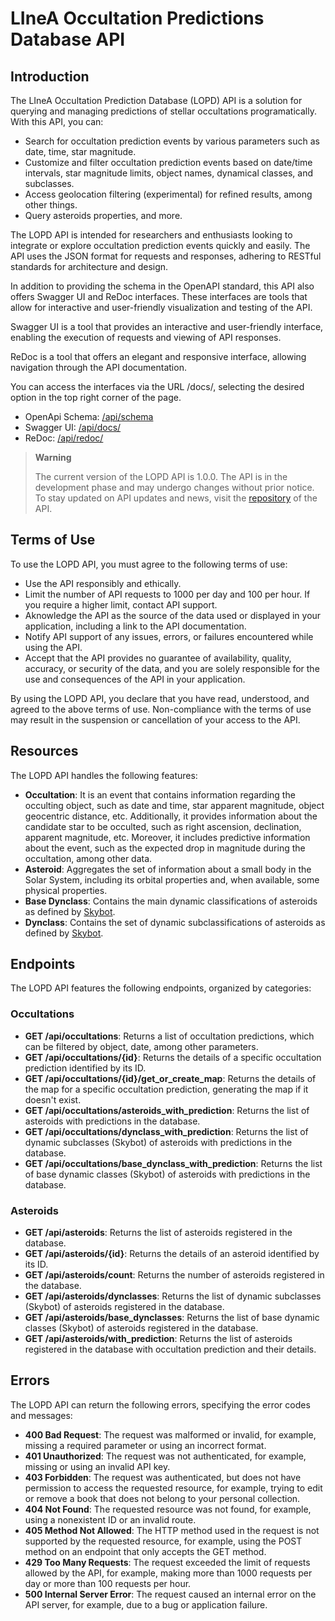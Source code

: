 # LIneA Occultation Predictions Database API

## Introduction

The LIneA Occultation Prediction Database (LOPD) API is a solution for querying and managing predictions of stellar occultations programatically. With this API, you can:

- Search for occultation prediction events by various parameters such as date, time, star magnitude.
- Customize and filter occultation prediction events based on date/time intervals, star magnitude limits, object names, dynamical classes, and subclasses.
- Access geolocation filtering (experimental) for refined results, among other things.
- Query asteroids properties, and more.

The LOPD API is intended for researchers and enthusiasts looking to integrate or explore occultation prediction events quickly and easily. The API uses the JSON format for requests and responses, adhering to RESTful standards for architecture and design.

In addition to providing the schema in the OpenAPI standard, this API also offers Swagger UI and ReDoc interfaces. These interfaces are tools that allow for interactive and user-friendly visualization and testing of the API.

Swagger UI is a tool that provides an interactive and user-friendly interface, enabling the execution of requests and viewing of API responses.

ReDoc is a tool that offers an elegant and responsive interface, allowing navigation through the API documentation.

You can access the interfaces via the URL /docs/, selecting the desired option in the top right corner of the page.

- OpenApi Schema: [/api/schema](https://solarsystem.linea.org.br/api/schema)
- Swagger UI: [/api/docs/](https://solarsystem.linea.org.br/api/docs/)
- ReDoc: [/api/redoc/](https://solarsystem.linea.org.br/api/redoc/)

> **Warning**
>
> The current version of the LOPD API is 1.0.0. The API is in the development phase and may undergo changes without prior notice. To stay updated on API updates and news, visit the [repository](https://github.com/linea-it/tno) of the API.

## Terms of Use

To use the LOPD API, you must agree to the following terms of use:

<!--- You must register with the API and obtain a valid and unique API key for each application using the API.-->

- Use the API responsibly and ethically.
- Limit the number of API requests to 1000 per day and 100 per hour. If you require a higher limit, contact API support.
- Aknowledge the API as the source of the data used or displayed in your application, including a link to the API documentation.
- Notify API support of any issues, errors, or failures encountered while using the API.
- Accept that the API provides no guarantee of availability, quality, accuracy, or security of the data, and you are solely responsible for the use and consequences of the API in your application.

By using the LOPD API, you declare that you have read, understood, and agreed to the above terms of use. Non-compliance with the terms of use may result in the suspension or cancellation of your access to the API.

<!-- ## Authentication

To access the LOPD API, you need to authenticate with a valid and unique API key for each application using the API. The API key is a 32-character alphanumeric token that identifies and authorizes your application to use the Books API.

To obtain your API key, you must register with the LOPD API, providing your name, email, and the name of your application. After registration, you will receive an email with your API key and a link to activate your account. You can manage your API keys in your user area on the LOPD API.

To use your API key, include it in the `Authorization` header of each request to the Books API, using the format `Bearer <API key>`. For example:

```http
GET /api/occultations?name=Chiron HTTP/1.1
Host: solarsystem.linea.org.br
Authorization: Bearer eyJhbGciOiJIUzI1NiIsInR5cCI6IkpXVCJ9.eyJhcGlfa2V5IjoiMTIzNDU2Nzg5MGFiY2RlZmdoaWprbG1ub3BxcnN0dXYiLCJhcHBfbmFtZSI6Ik1pbmhhQXBwIiwidXNlcl9pZCI6IjU2Nzg5MDEyMzQiLCJpYXQiOjE2MjEwMjM0NTZ9.4kGkqBS8wXTz6tHwzZYkNzYkNzYkNzYkNzYkNzYkNzY
```

The API key is personal and non-transferable, and should not be shared with third parties. You are solely responsible for the use and security of your API key. If you suspect that your API key has been compromised, you should immediately change or revoke it in your user area on the LOPD API. -->

## Resources

The LOPD API handles the following features:

- **Occultation**: It is an event that contains information regarding the occulting object, such as date and time, star apparent magnitude, object geocentric distance, etc. Additionally, it provides information about the candidate star to be occulted, such as right ascension, declination, apparent magnitude, etc. Moreover, it includes predictive information about the event, such as the expected drop in magnitude during the occultation, among other data.
- **Asteroid**: Aggregates the set of information about a small body in the Solar System, including its orbital properties and, when available, some physical properties.
- **Base Dynclass**: Contains the main dynamic classifications of asteroids as defined by [Skybot](https://ssp.imcce.fr/webservices/skybot/).
- **Dynclass**: Contains the set of dynamic subclassifications of asteroids as defined by [Skybot](https://ssp.imcce.fr/webservices/skybot/).

## Endpoints

The LOPD API features the following endpoints, organized by categories:

### Occultations

- **GET /api/occultations**: Returns a list of occultation predictions, which can be filtered by object, date, among other parameters.
- **GET /api/occultations/{id}**: Returns the details of a specific occultation prediction identified by its ID.
- **GET /api/occultations/{id}/get_or_create_map**: Returns the details of the map for a specific occultation prediction, generating the map if it doesn't exist.
- **GET /api/occultations/asteroids_with_prediction**: Returns the list of asteroids with predictions in the database.
- **GET /api/occultations/dynclass_with_prediction**: Returns the list of dynamic subclasses (Skybot) of asteroids with predictions in the database.
- **GET /api/occultations/base_dynclass_with_prediction**: Returns the list of base dynamic classes (Skybot) of asteroids with predictions in the database.

### Asteroids

- **GET /api/asteroids**: Returns the list of asteroids registered in the database.
- **GET /api/asteroids/{id}**: Returns the details of an asteroid identified by its ID.
- **GET /api/asteroids/count**: Returns the number of asteroids registered in the database.
- **GET /api/asteroids/dynclasses**: Returns the list of dynamic subclasses (Skybot) of asteroids registered in the database.
- **GET /api/asteroids/base_dynclasses**: Returns the list of base dynamic classes (Skybot) of asteroids registered in the database.
- **GET /api/asteroids/with_prediction**: Returns the list of asteroids registered in the database with occultation prediction and their details.

<!--
## Examples

Below are provided some practical examples of using the LOPD API, demonstrating how to perform common or complex operations with the resources and endpoints. The examples are presented in JSON format and using the `curl` command to make requests.

```bash
curl -X GET "https://solarsystem.linea.org.br/api/asteroids/with_prediction"
```

A resposta será uma lista de livros que correspondem ao gênero pesquisado, com os seus respectivos IDs, títulos, autores e capas. Por exemplo:

```json
[
  {
    "id": 1,
    "title": "O Guia do Mochileiro das Galáxias",
    "author": "Douglas Adams",
    "cover": "https://minhaapp.com/covers/1.jpg"
  },
  {
    "id": 2,
    "title": "1984",
    "author": "George Orwell",
    "cover": "https://minhaapp.com/covers/2.jpg"
  },
  {
    "id": 3,
    "title": "Neuromancer",
    "author": "William Gibson",
    "cover": "https://minhaapp.com/covers/3.jpg"
  }
]
```

### Visualizar os detalhes de um livro

Para visualizar os detalhes de um livro, você pode usar o endpoint `GET /books/{id}` com o ID do livro desejado. Por exemplo, para visualizar os detalhes do livro com o ID 1, você pode usar o seguinte comando:

```bash
curl -X GET "https://minhaapp.com/books/1" -H "Authorization: Bearer <API key>"
```

A resposta será um objeto com os dados do livro, como o título, o autor, o gênero, o ano, o ISBN, a sinopse, a avaliação, o número de páginas e a capa. Por exemplo:

```json
{
  "id": 1,
  "title": "O Guia do Mochileiro das Galáxias",
  "author": "Douglas Adams",
  "genre": "Ficção científica",
  "year": 1979,
  "isbn": "9788576573135",
  "synopsis": "Arthur Dent é um típico inglês que, num dia que parecia normal, descobre que a Terra vai ser destruída para dar lugar a uma estrada intergaláctica. Ele é salvo por seu amigo Ford Prefect, que revela ser um alienígena disfarçado. Juntos, eles embarcam em uma viagem pelo universo, conhecendo lugares e seres incríveis, guiados pelo livro mais extraordinário já escrito: o Guia do Mochileiro das Galáxias.",
  "rating": 4.5,
  "pages": 208,
  "cover": "https://minhaapp.com/covers/1.jpg"
}
```
-->

## Errors

The LOPD API can return the following errors, specifying the error codes and messages:

- **400 Bad Request**: The request was malformed or invalid, for example, missing a required parameter or using an incorrect format.
- **401 Unauthorized**: The request was not authenticated, for example, missing or using an invalid API key.
- **403 Forbidden**: The request was authenticated, but does not have permission to access the requested resource, for example, trying to edit or remove a book that does not belong to your personal collection.
- **404 Not Found**: The requested resource was not found, for example, using a nonexistent ID or an invalid route.
- **405 Method Not Allowed**: The HTTP method used in the request is not supported by the requested resource, for example, using the POST method on an endpoint that only accepts the GET method.
- **429 Too Many Requests**: The request exceeded the limit of requests allowed by the API, for example, making more than 1000 requests per day or more than 100 requests per hour.
- **500 Internal Server Error**: The request caused an internal error on the API server, for example, due to a bug or application failure.

<!-- Occultation FilterSet

Data Range = http://localhost/api/occultations/?date_time_after=2023-10-03&date_time_before=2023-10-04

Date Min-Only = http://localhost/api/occultations/?date_time_after=2023-10-03

Data Max-Only = http://localhost/api/occultations/?date_time_before=2023-10-04

Asteroid Name In (exact) = http://localhost/api/occultations/?name=Chiron,Eris

Asteroid Search by Name(icontains) = http://localhost/api/occultations/?search=Chiron

Asteroid Search by Number (icontains) = http://localhost/api/occultations/?search=2060

Asteroid Name (iexact ?)

Asteroid Dynclass iexact = http://localhost/api/occultations/?dynclass=KBO>Resonant>5:2

Asteroid Base Dynclass iexact = http://localhost/api/occultations/?base_dynclass=KBO

Magnitude Range = http://localhost/api/occultations/?mag_g_min=4&mag_g_max=14

Magnitude Min Only = http://localhost/api/occultations/?mag_g_min=4

Magnitude Max Only = http://localhost/api/occultations/?mag_g_max=14

Geo Filter Boolean

User Position Only: http://localhost/api/occultations/?lat=-22.90278&long=-43.2075&radius=500

User Position and Period: http://localhost/api/occultations/?date_time_after=2023-08-01&
date_time_before=2023-08-30&lat=-22.90278&long=-43.2075&radius=500

Nightside Boolean: http://localhost/api/occultations/?nightside=True -->
